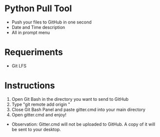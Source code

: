# Python Pull Tool

- Push your files to GitHub in one second
- Date and Time description
- All in prompt menu

# Requeriments
- Git LFS

# Instructions
1. Open Git Bash in the directory you want to send to GitHub
2. Type "git remote add origin <repository link>"
3. Close Git Bash Panel and paste gitter.cmd into your main directory
4. Open gitter.cmd and enjoy!
- Observation: Gitter.cmd will not be uploaded to GitHub. A copy of it will be sent to your desktop.
